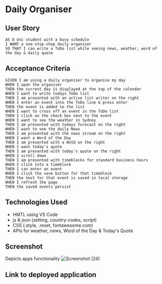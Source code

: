 # Daily Organiser

## User Story
````
AS A Uni student with a busy schedule
I WANT a one-stop-shop daily organiser
SO THAT I can write a ToDo list while seeing news, weather, word of the day & daily quote
````

## Acceptance Criteria
````
GIVEN I am using a daily organiser to organise my day
WHEN I open the organiser
THEN the current day is displayed at the top of the calendar
WHEN I want to write todays ToDo list
THEN I am presented with an active list writer on the right 
WHEN I enter an event into the ToDo line & press enter 
THEN the event is added to the list 
WHEN I want to cross off an event in the ToDo list 
THEN I click on the check box next to the event
WHEN I want to see the weather in Sydney
THEN I am presented with todays forecast on the right
WHEN I want to see the daily News
THEN I am presented with the news stream on the right
WHEN I want a Word of the Day 
THEN I am presented with a WotD on the right 
WHEN I want today's quote 
THEN I am presented with today's quote on the right 
WHEN I scroll down
THEN I am presented with timeblocks for standard business hours
WHEN I click into a timeblock
THEN I can enter an event
WHEN I click the save button for that timeblock
THEN the text for that event is saved in local storage
WHEN I refresh the page
THEN the saved events persist
````

## Technologies Used
- HMTL using VS Code
- js & json (setting, country-codes, script)
- CSS (.style, .reset, fontawesome.com)
- APIs for weather, news, Word of the Day & Today's Quote 

## Screenshot
Depicts apps functionality 
![Screenshot (24)](https://user-images.githubusercontent.com/117637052/210735509-40748c16-7e1d-4551-bbc9-6da226b5f0e4.png)

## Link to deployed application

